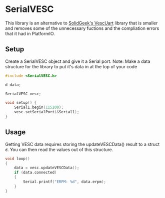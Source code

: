 # SerialVESC
This library is an alternative to [SolidGeek's VescUart](https://github.com/SolidGeek/VescUart) library that is smaller and removes some of the unnecessary fuctions and the compliation errors that it had in PlatformIO.

## Setup
Create a SerialVESC object and give it a Serial port.
Note: Make a data structure for the library to put it's data in at the top of your code
  
```cpp
#include <SerialVESC.h>

d data;

SerialVESC vesc;

void setup() {
    Serial1.begin(115200);
    vesc.setSerialPort(&Serial1);
}
```

## Usage  
Getting VESC data requires storing the updateVESCData() result to a struct `d`. You can then read the values out of this structure.
  
```cpp
void loop()
{
    data = vesc.updateVESCData();
    if (data.connected)
    {
        Serial.printf("ERPM: %d", data.erpm);
    }
}
```